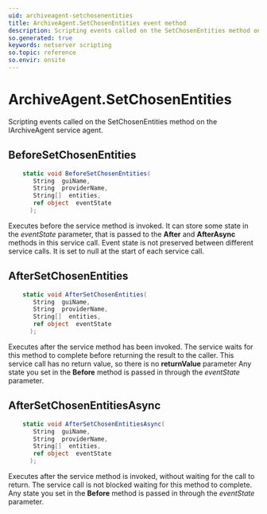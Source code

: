 ```yaml
---
uid: archiveagent-setchosenentities
title: ArchiveAgent.SetChosenEntities event method
description: Scripting events called on the SetChosenEntities method on the ArchiveAgent service agent.
so.generated: true
keywords: netserver scripting
so.topic: reference
so.envir: onsite
---
```

# ArchiveAgent.SetChosenEntities

Scripting events called on the <see cref='M:IArchiveAgent.SetChosenEntities'>SetChosenEntities</see> method on the <see cref='IArchiveAgent'>IArchiveAgent</see>  service agent.

## BeforeSetChosenEntities
```cs
    static void BeforeSetChosenEntities(
       String  guiName,
       String  providerName,
       String[]  entities,
       ref object  eventState
      );
```
Executes before the service method is invoked.
It can store some state in the *eventState* parameter, that is passed to the **After** and **AfterAsync** methods in this service call.
Event state is not preserved between different service calls. It is set to null at the start of each service call.
## AfterSetChosenEntities
```cs
    static void AfterSetChosenEntities(
       String  guiName,
       String  providerName,
       String[]  entities,
       ref object  eventState
      );
```
Executes after the service method has been invoked. The service waits for this method to complete before returning the result to the caller.
This service call has no return value, so there is no **returnValue** parameter
Any state you set in the **Before** method is passed in through the *eventState* parameter.
## AfterSetChosenEntitiesAsync
```cs
    static void AfterSetChosenEntitiesAsync(
       String  guiName,
       String  providerName,
       String[]  entities,
       ref object  eventState
      );
```
Executes after the service method is invoked, without waiting for the call to return.
The service call is not blocked waiting for this method to complete.
Any state you set in the **Before** method is passed in through the *eventState* parameter.

